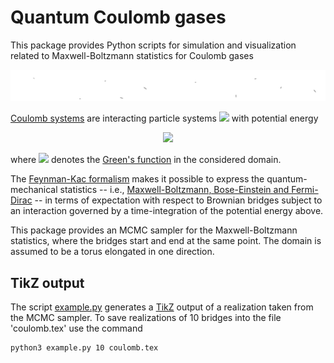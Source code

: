 # Quantum Coulomb gases
This package provides Python scripts for simulation and visualization related to Maxwell-Boltzmann statistics for Coulomb gases

<p align="center">
<img src="jellium.gif" /></a>
</p>

[Coulomb systems](https://arxiv.org/abs/1712.04095) are interacting particle systems <img src="http://latex.codecogs.com/gif.latex?$\{x_1,\ldots,x_N\}$" /> with potential energy

<p align="center">
<img src="http://latex.codecogs.com/gif.latex?$$\sum_{i<j}g(x_i-x_j),$$" />
</p>

where <img src="http://latex.codecogs.com/gif.latex?$g$" /> denotes the [Green's function](https://en.wikipedia.org/wiki/Green%27s_function) in the considered domain.

The [Feynman-Kac formalism](https://arxiv.org/pdf/math-ph/0605002.pdf) makes it possible to express the quantum-mechanical statistics -- i.e., [Maxwell-Boltzmann, Bose-Einstein and Fermi-Dirac](http://ajm.asj-oa.am/578/4/AJMThesis8.pdf) -- in terms of expectation with respect to Brownian bridges subject to an interaction governed by a time-integration of the potential energy above. 

This package provides an MCMC sampler for the Maxwell-Boltzmann statistics, where the bridges start and end at the same point. The domain is assumed to be a torus elongated in one direction.

## TikZ output
The script [example.py](./example.py) generates a [TikZ](http://www.texample.net/tikz/) output of a realization taken from the MCMC sampler. To save realizations of 10 bridges into the file 'coulomb.tex' use the command

```sh
python3 example.py 10 coulomb.tex
```
